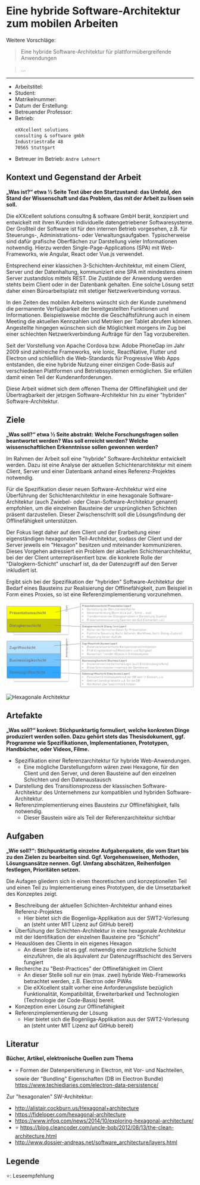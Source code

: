 # Eine hybride Software-Architektur zum mobilen Arbeiten

Weitere Vorschläge:
> Eine hybride Software-Architektur für plattformübergreifende Anwendungen

> ...

---

- Arbeitstitel: ``` ```
- Student: ``` ```
- Matrikelnummer: ``` ```
- Datum der Erstellung: ``` ```
- Betreuender Professor: ``` ```
- Betrieb: 
  ```
  eXXcellent solutions
  consulting & software gmbh
  Industriestraße 48
  70565 Stuttgart
  ```
- Betreuer im Betrieb: ```Andre Lehnert```

## Kontext und Gegenstand der Arbeit

__„Was ist?“ etwa ½ Seite Text über den Startzustand: das Umfeld, den Stand der Wissenschaft und das Problem, das mit der Arbeit zu lösen sein soll.__

Die eXXcellent solutions consultng & software GmbH berät, konzipiert und entwickelt mit ihren Kunden individuelle datengetriebener Softwaresysteme. Der Großteil der Software ist für den internen Betrieb vorgesehen, z.B. für Steuerungs-, Administrations- oder Verwaltungsaufgaben. Typischerweise sind dafür grafische Oberflächen zur Darstellung vieler Informationen notwendig. Hierzu werden Single-Page-Applications (SPA) mit Web-Frameworks, wie Angular, React oder Vue.js verwendet.

Entsprechend einer klassichen 3-Schichten-Architektur, mit einem Client, Server und der Datenhaltung, kommuniziert eine SPA mit mindestens einem Server zustandslos mittels REST. Die Zustände der Anwendung werden stehts beim Client oder in der Datenbank gehalten. Eine solche Lösung setzt daher einen Büroarbeitsplatz mit stetiger Netzwerkverbindung vorraus.

In den Zeiten des mobilen Arbeitens wünscht sich der Kunde zunehmend die permanente Verfügbarkeit der bereitgestellten Funktionen und Informationen. 
Beispielsweise möchte die Geschäftsführung auch in einem Meeting die aktuellen Kennzahlen und Metriken per Tablet abrufem können. Angestellte hingegen wünschen sich die Möglichkeit morgens im Zug bei einer schlechten Netzwerkverbindung Aufträge für den Tag vorzubereiten.

Seit der Vorstellung von Apache Cordova bzw. Adobe PhoneGap im Jahr 2009 sind zahlreiche Frameworks, wie Ionic, ReactNative, Flutter und Electron und schließlich die Web-Standards für Progressive Web Apps entstanden, die eine hybride Nutzung einer einzigen Code-Basis auf verschiedenen Plattformen und Betriebssystemen ermöglichen. Sie erfüllen damit einen Teil der Kundenanforderungen. 

Diese Arbeit widmet sich dem offenen Thema der Offlinefähigkeit und der Übertragbarkeit der jetzigen Software-Architektur hin zu einer "hybriden" Software-Architektur.

## Ziele

__„Was soll?“ etwa ½ Seite abstrakt: Welche Forschungsfragen sollen beantwortet werden? Was soll erreicht werden? Welche wissenschaftlichen Erkenntnisse sollen gewonnen werden?__

Im Rahmen der Arbeit soll eine "hybride" Software-Architektur entwickelt werden. Dazu ist eine Analyse der aktuellen Schichtenarchitektur mit einem Client, Server und einer Datenbank anhand eines Referenz-Projektes notwendig.

Für die Spezifikation dieser neuen Software-Architektur wird eine Überführung der Schichtenarchitektur in eine hexagonale Software-Architektur (auch Zwiebel- oder Clean-Software-Architektur genannt) empfohlen, um die einzelnen Bausteine der ursprünglichen Schichten präsent darzustellen. Dieser Zwischenschritt soll die Lösungsfindung der Offlinefähigkeit unterstützen.

Der Fokus liegt daher auf dem Client und der Erarbeitung einer eigenständigen hexagonalen Teil-Architektur, sodass der Client und der Server jeweils ein "Hexagon" besitzen und miteinander kommunizieren.
Dieses Vorgehen adressiert ein Problem der aktuellen Schichtenarchitektur, bei der der Client unterrepräsentiert bzw. die konkrete Rolle der "Dialogkern-Schicht" unscharf ist, da der Datenzugriff auf den Server inkludiert ist.

Ergibt sich bei der Spezifikation der "hybriden" Software-Architektur der Bedarf eines Bausteins zur Realisierung der Offlinefähigkeit, zum Beispiel in Form eines Proxies, so ist eine Referenzimplementierung vorzunehmen.

![Schichtenarchitektur](./eXX_Schichtenarchitektur.JPG "Beispiel einer aktuellen Schichtenarchitektur")

![Hexagonale Architektur](https://speakerd.s3.amazonaws.com/presentations/de8629f0bf520131c2e20239d959ba18/slide_11.jpg?1400675141 "Hexagonale Architektur von https://fideloper.com/hexagonal-architecture")

## Artefakte

__„Was soll?“ konkret: Stichpunktartig formuliert, welche konkreten Dinge produziert werden sollen. Dazu gehört stets das Thesisdokument, ggf. Programme wie Spezifikationen, Implementationen, Prototypen, Handbücher, oder Videos, Filme.__

- Spezifikation einer Referenzarchitektur für hybride Web-Anwendungen.
  - Eine mögliche Darstellungsform wären zwei Hexagone, für den Client und den Server, und deren Bausteine auf den einzelnen Schichten und den Datenaustausch
- Darstellung des Transitionsprozess der klassischen Software-Architektur des Unternehmens zur kompatiblen und hybriden Software-Architektur.
- Referenzimplementierung eines Bausteins zur Offlinefähigkeit, falls notwendig.
  - Dieser Baustein wäre als Teil der Referenzarchitektur sichtbar

## Aufgaben

__„Wie soll?“: Stichpunktartig einzelne Aufgabenpakete, die vom Start bis zu den Zielen zu bearbeiten sind. Ggf. Vorgehensweisen, Methoden, Lösungsansätze nennen. Ggf. Umfang abschätzen, Reihenfolgen festlegen, Prioritäten setzen.__

Die Aufagen gliedern sich in einen theoretischen und konzeptionellen Teil und einen Teil zu Implementierung eines Prototypen, die die Umsetzbarkeit des Konzeptes zeigt.

- Beschreibung der aktuellen Schichten-Architektur anhand eines Referenz-Projektes
  - Hier bietet sich die Bogenliga-Applikation aus der SWT2-Vorlesung an (steht unter MIT Lizenz auf GitHub bereit)
- Überfühung der Schichten-Architektur in eine hexagonale Architektur mit der Identifikation der einzelnen Bausteine pro "Schicht"
- Heauslösen des Clients in ein eigenes Hexagon
  - An dieser Stelle ist es ggf. notwendig eine zusätzliche Schicht einzuführen, die als äquivalent zur Datenzugriffsschicht des Servers fungiert
- Recherche zu "Best-Practices" der Offlinefähigkeit im Client
  - An dieser Stelle soll nur ein (max. zwei) hybride Web-Frameworks betrachtet werden, z.B. Electron oder PWAs
  - Die eXXcellent stallt vorher eine Anforderungsliste bezüglich Funktionalität, Kompatibilität, Erweiterbarkeit und Technologien (Technologie der Code-Basis) bereit.
- Konzeption einer Lösung zur Offlinefähigkeit
- Referenzimplementierung der Lösung
  - Hier bietet sich die Bogenliga-Applikation aus der SWT2-Vorlesung an (steht unter MIT Lizenz auf GitHub bereit)


## Literatur

__Bücher, Artikel, elektronische Quellen zum Thema__

- ⭐ Formen der Datenpersitierung in Electron, mit Vor- und Nachteilen, sowie der "Bundling" Eigenschaften (DB im Electron Bundle) https://www.techiediaries.com/electron-data-persistence/ 

Zur "hexagonalen" SW-Architektur:
- http://alistair.cockburn.us/Hexagonal+architecture
- https://fideloper.com/hexagonal-architecture
- https://www.infoq.com/news/2014/10/exploring-hexagonal-architecture/
- ⭐ https://blog.cleancoder.com/uncle-bob/2012/08/13/the-clean-architecture.html
- http://www.dossier-andreas.net/software_architecture/layers.html

## Legende

⭐: Leseempfehlung
